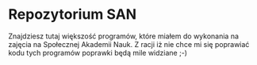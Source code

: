 # Repozytorium SAN

Znajdziesz tutaj większość programów, które miałem do wykonania na zajęcia na Społecznej Akademii Nauk. Z racji iż nie chce mi się poprawiać kodu tych programów poprawki będą mile widziane ;-) 
